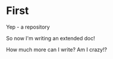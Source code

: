 # First
Yep - a repository

So now I'm writing an extended doc!

How much more can I write? Am I crazy!?
